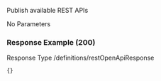 






 
Publish available REST APIs  


No Parameters



### Response Example (200)
Response Type /definitions/restOpenApiResponse

```
{}
```


